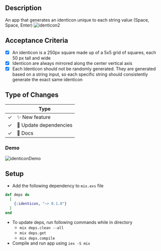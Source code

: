 ## Description

An app that generates an identicon unique to each string value (Space, Space, Enter)
![identicon2](https://user-images.githubusercontent.com/40097537/122680430-15d16280-d1bd-11eb-810a-9bc321158eea.JPG)

## Acceptance Criteria

- [x] An identicon is a 250px square made up of a 5x5 grid of squares, each 50 px tall and wide
- [x] Identicon are always mirrored along the center vertical axis
- [x] Each Identicon should not be randomly generated. They are generated based on a string input, so each specific string should consistently generate the exact same identicon

## Type of Changes

<!-- Put an `✓` for the applicable box: -->

|     | Type                       |
| --- | -------------------------- |
|  ✓ | :sparkles: New feature     |
|  ✓ | :link: Update dependencies |
|  ✓ | :scroll: Docs              |


### Demo

![identiconDemo](https://user-images.githubusercontent.com/40097537/122688182-c6089080-d1e8-11eb-8350-407c41123e37.gif)

## Setup

- Add the following dependency to `mix.exs` file
```elixir
def deps do
  [
    {:identicon, "~> 0.1.0"}
  ]
end
```
- To update deps, run following commands while in directory
  - `mix deps.clean --all`
  - `mix deps.get`
  - `mix deps.compile`
- Compile and run app using `iex -S mix`
